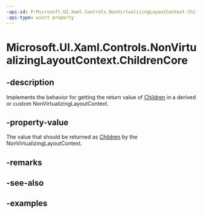 ```yaml
---
-api-id: P:Microsoft.UI.Xaml.Controls.NonVirtualizingLayoutContext.ChildrenCore
-api-type: winrt property
---
```


# Microsoft.UI.Xaml.Controls.NonVirtualizingLayoutContext.ChildrenCore

<!--
protected virtual System.Collections.Generic.IReadOnlyList<Windows.UI.Xaml.UIElement> ChildrenCore { get; }
-->

## -description

Implements the behavior for getting the return value of [Children](nonvirtualizinglayoutcontext_children.md) in a derived or custom NonVirtualizingLayoutContext.

## -property-value

The value that should be returned as [Children](nonvirtualizinglayoutcontext_children.md) by the NonVirtualizingLayoutContext.

## -remarks

## -see-also

## -examples

